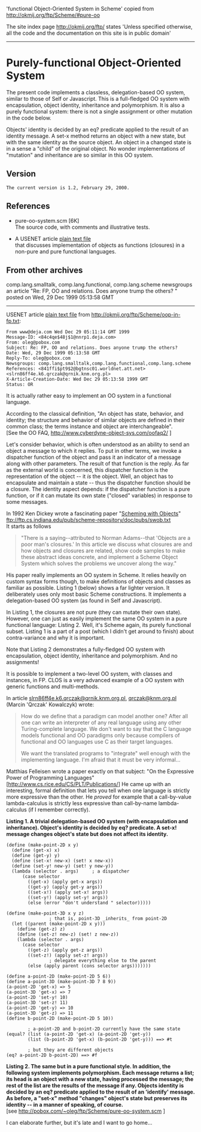 'functional Object-Oriented System in Scheme' copied from <http://okmij.org/ftp/Scheme/#pure-oo>

The site index page <http://okmij.org/ftp/> states 'Unless specified otherwise, all the code and the documentation on this site is in public domain'

---

# Purely-functional Object-Oriented System

 	
The present code implements a classless, delegation-based OO system, similar to those of Self or Javascript. This is a full-fledged OO system with encapsulation, object identity, inheritance and polymorphism. It is also a purely functional system: there is not a single assignment or other mutation in the code below.

Objects' identity is decided by an eq? predicate applied to the result of an identity message. A set-x method returns an object with a new state, but with the same identity as the source object. An object in a changed state is in a sense a "child" of the original object. No wonder implementations of "mutation" and inheritance are so similar in this OO system. 
 

## Version  
 	The current version is 1.2, February 29, 2000.

## References  
* pure-oo-system.scm [6K]  
The source code, with comments and illustrative tests.

* A USENET article [plain text file](http://okmij.org/ftp/Scheme/oop-in-fp.txt)  
that discusses implementation of objects as functions (closures) in a non-pure and pure functional languages.

## From other archives
 	
comp.lang.smalltalk, comp.lang.functional, comp.lang.scheme newsgroups
an article "Re: FP, OO and relations. Does anyone trump the others? " posted on Wed, 29 Dec 1999 05:13:58 GMT


---

USENET article [plain text file](http://okmij.org/ftp/Scheme/oop-in-fp.txt) from <http://okmij.org/ftp/Scheme/oop-in-fp.txt>:

    From www@deja.com Wed Dec 29 05:11:14 GMT 1999
    Message-ID: <84c4qe$48j$1@nnrp1.deja.com>
    From: oleg@pobox.com
    Subject: Re: FP, OO and relations. Does anyone trump the others?
    Date: Wed, 29 Dec 1999 05:13:58 GMT
    Reply-To: oleg@pobox.com
    Newsgroups: comp.lang.smalltalk,comp.lang.functional,comp.lang.scheme
    References: <841ffi$pt9$2@bgtnsc01.worldnet.att.net> <slrn86ff4e.k6.qrczak@qrnik.knm.org.pl>
    X-Article-Creation-Date: Wed Dec 29 05:13:58 1999 GMT
    Status: OR

It is actually rather easy to implement an OO system in a functional
language.

According to the classical definition,
"An object has state, behavior, and identity; the structure and
behavior of similar objects are defined in their common class; the
terms instance and object are interchangeable".  
[See the OO FAQ, <http://www.cyberdyne-object-sys.com/oofaq2/> ]

Let's consider behavior, which is often understood as an ability to
send an object a message to which it replies. To put in other terms,
we invoke a dispatcher function of the object and pass it an indicator
of a message along with other parameters. The result of that function
is the reply. As far as the external world is concerned, this
dispatcher function is the representation of the object -- it *is* the
object. Well, an object has to encapsulate and maintain a state --
thus the dispatcher function should be a closure. The identity aspect
depends: if the dispatcher function is a pure function, or if it can
mutate its own state ("closed" variables) in response to some
messages.

In 1992 Ken Dickey wrote a fascinating paper "[Scheming with Objects](ftp://ftp.cs.indiana.edu/pub/scheme-repository/doc/pubs/swob.txt)"
<ftp://ftp.cs.indiana.edu/pub/scheme-repository/doc/pubs/swob.txt>  
It starts as follows  
>"There is a saying--attributed to Norman Adams--that 'Objects are a
>poor man's closures.' In this article we discuss what closures are and
>how objects and closures are related, show code samples to make these
>abstract ideas concrete, and implement a Scheme Object System which
>solves the problems we uncover along the way."

His paper really implements an OO system in Scheme. It relies heavily
on custom syntax forms though, to make definitions of objects and
classes as familiar as possible. Listing 1 (below) shows a far lighter
version. It deliberately uses only most basic Scheme constructions. It
implements a delegation-based OO system (as found in Self and
Javascript).  

In Listing 1, the closures are not pure (they can mutate their own
state). However, one can just as easily implement the same OO system
in a pure functional language: Listing 2. Well, it's Scheme again, its
purely functional subset. Listing 1 is a part of a post (which I
didn't get around to finish) about contra-variance and why it is
important.

Note that Listing 2 demonstrates a fully-fledged OO system with
encapsulation, object identity, inheritance and polymorphism. And no
assignments!

It is possible to implement a two-level OO system, with classes and
instances, in FP. CLOS is a very advanced example of a OO system with
generic functions and multi-methods.

In article <slrn86ff4e.k6.qrczak@qrnik.knm.org.pl>,
qrczak@knm.org.pl (Marcin 'Qrczak' Kowalczyk) wrote:  
> How do we define that a paradigm can model another one? After all
> one can write an interpreter of any real language using any other
> Turing-complete language. We don't want to say that the C language
> models functional and OO paradigms only because compilers of
functional
> and OO languages use C as their target languages.
>
> We want the translated programs to "integrate" well enough with the
> implementing language. I'm afraid that it must be very informal...

Matthias Felleisen wrote a paper exactly on that subject:
"On the Expressive Power of Programming Languages"
[<http://www.cs.rice.edu/CS/PLT/Publications/>] He came up
with an interesting, formal definition that lets you tell
when one language is strictly more expressive than the other.
He _proved_ for example that a call-by-value lambda-calculus
is strictly less expressive than call-by-name lambda-calculus
(if I remember correctly).

**Listing 1. A trivial delegation-based OO system (with encapsulation
and inheritance). Object's identity is decided by eq? predicate. A
set-x! message changes object's state but does not affect its
identity.**

    (define (make-point-2D x y)
      (define (get-x) x)
      (define (get-y) y)
      (define (set-x! new-x) (set! x new-x))
      (define (set-y! new-y) (set! y new-y))
      (lambda (selector . args)     ; a dispatcher
          (case selector
            ((get-x) (apply get-x args))
            ((get-y) (apply get-y args))
            ((set-x!) (apply set-x! args))
            ((set-y!) (apply set-y! args))
            (else (error "don't understand " selector)))))
    
    (define (make-point-3D x y z)
                    ; that is, point-3D _inherits_ from point-2D
      (let ((parent (make-point-2D x y)))
        (define (get-z) z)
        (define (set-z! new-z) (set! z new-z))
        (lambda (selector . args)
          (case selector
            ((get-z) (apply get-z args))
            ((set-z!) (apply set-z! args))
                    ; delegate everything else to the parent
            (else (apply parent (cons selector args)))))))
    
    (define a-point-2D (make-point-2D 5 6))
    (define a-point-3D (make-point-3D 7 8 9))
    (a-point-2D 'get-x) => 5
    (a-point-3D 'get-x) => 7
    (a-point-2D 'set-y! 10)
    (a-point-3D 'set-z! 11)
    (a-point-2D 'get-y) => 10
    (a-point-3D 'get-z) => 11
    (define b-point-2D (make-point-2D 5 10))
    
            ; a-point-2D and b-point-2D currently have the same state
    (equal? (list (a-point-2D 'get-x) (a-point-2D 'get-y))
            (list (b-point-2D 'get-x) (b-point-2D 'get-y))) ==> #t
    
            ; but they are different objects
    (eq? a-point-2D b-point-2D) ==> #f
    
**Listing 2. The same but in a pure functional style. In addition, the
following system implements polymorphism. Each message returns a list;
its head is an object with a new state, having processed the message;
the rest of the list are the results of the message if any. Objects
identity is decided by an eq? predicate applied to the result of an
'identify' message. As before, a "set-x" method "changes" object's
state but preserves its identity -- in a manner of speaking, of
course.**  
[see <http://pobox.com/~oleg/ftp/Scheme/pure-oo-system.scm> ]

I can elaborate further, but it's late and I want to go home...

